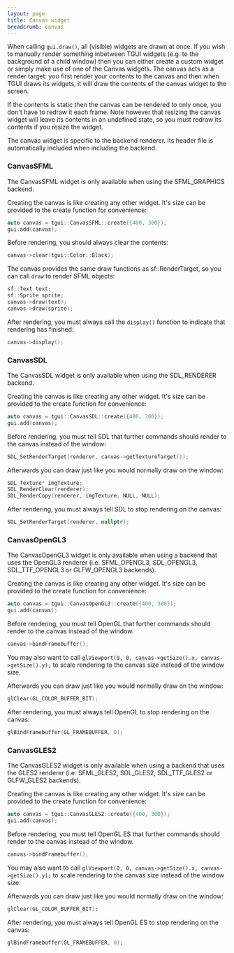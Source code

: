 ```yaml
---
layout: page
title: Canvas widget
breadcrumb: canvas
---
```


When calling `gui.draw()`, all (visible) widgets are drawn at once. If you wish to manually render something inbetween TGUI widgets (e.g. to the background of a child window) then you can either create a custom widget or simply make use of one of the Canvas widgets. The canvas acts as a render target: you first render your contents to the canvas and then when TGUI draws its widgets, it will draw the contents of the canvas widget to the screen.

If the contents is static then the canvas can be rendered to only once, you don't have to redraw it each frame. Note however that resizing the canvas widget will leave its contents in an undefined state, so you must redraw its contents if you resize the widget.

The canvas widget is specific to the backend renderer. Its header file is automatically included when including the backend.

### CanvasSFML

The CanvasSFML widget is only available when using the SFML\_GRAPHICS backend.

Creating the canvas is like creating any other widget. It's size can be provided to the create function for convenience:
```c++
auto canvas = tgui::CanvasSFML::create({400, 300});
gui.add(canvas);
```

Before rendering, you should always clear the contents:
```c++
canvas->clear(tgui::Color::Black);
```

The canvas provides the same draw functions as sf::RenderTarget, so you can call `draw` to render SFML objects:
```c++
sf::Text text;
sf::Sprite sprite;
canvas->draw(text);
canvas->draw(sprite);
```

After rendering, you must always call the `display()` function to indicate that rendering has finished:
```c++
canvas->display();
```

### CanvasSDL

The CanvasSDL widget is only available when using the SDL\_RENDERER backend.

Creating the canvas is like creating any other widget. It's size can be provided to the create function for convenience:
```c++
auto canvas = tgui::CanvasSDL::create({400, 300});
gui.add(canvas);
```

Before rendering, you must tell SDL that further commands should render to the canvas instead of the window:
```c++
SDL_SetRenderTarget(renderer, canvas->getTextureTarget());
```

Afterwards you can draw just like you would normally draw on the window:
```c++
SDL_Texture* imgTexture;
SDL_RenderClear(renderer);
SDL_RenderCopy(renderer, imgTexture, NULL, NULL);
```

After rendering, you must always tell SDL to stop rendering on the canvas:
```c++
SDL_SetRenderTarget(renderer, nullptr);
```

### CanvasOpenGL3

The CanvasOpenGL3 widget is only available when using a backend that uses the OpenGL3 renderer (i.e. SFML\_OPENGL3, SDL\_OPENGL3, SDL\_TTF\_OPENGL3 or GLFW\_OPENGL3 backends).

Creating the canvas is like creating any other widget. It's size can be provided to the create function for convenience:
```c++
auto canvas = tgui::CanvasOpenGL3::create({400, 300});
gui.add(canvas);
```

Before rendering, you must tell OpenGL that further commands should render to the canvas instead of the window.
```c++
canvas->bindFramebuffer();
```

You may also want to call `glViewport(0, 0, canvas->getSize().x, canvas->getSize().y);` to scale rendering to the canvas size instead of the window size.

Afterwards you can draw just like you would normally draw on the window:
```c++
glClear(GL_COLOR_BUFFER_BIT);
```

After rendering, you must always tell OpenGL to stop rendering on the canvas:
```c++
glBindFramebuffer(GL_FRAMEBUFFER, 0);
```

### CanvasGLES2

The CanvasGLES2 widget is only available when using a backend that uses the GLES2 renderer (i.e. SFML\_GLES2, SDL\_GLES2, SDL\_TTF\_GLES2 or GLFW\_GLES2 backends).

Creating the canvas is like creating any other widget. It's size can be provided to the create function for convenience:
```c++
auto canvas = tgui::CanvasGLES2::create({400, 300});
gui.add(canvas);
```

Before rendering, you must tell OpenGL ES that further commands should render to the canvas instead of the window.
```c++
canvas->bindFramebuffer();
```

You may also want to call `glViewport(0, 0, canvas->getSize().x, canvas->getSize().y);` to scale rendering to the canvas size instead of the window size.

Afterwards you can draw just like you would normally draw on the window:
```c++
glClear(GL_COLOR_BUFFER_BIT);
```

After rendering, you must always tell OpenGL ES to stop rendering on the canvas:
```c++
glBindFramebuffer(GL_FRAMEBUFFER, 0);
```
